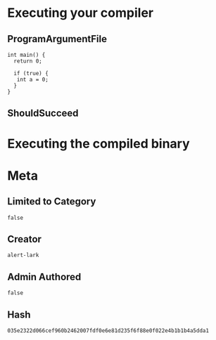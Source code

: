 # Executing your compiler

## ProgramArgumentFile

```
int main() {
  return 0;

  if (true) {
   int a = 0;
  }
}
```

## ShouldSucceed

# Executing the compiled binary

# Meta

## Limited to Category

```
false
```

## Creator

```
alert-lark
```

## Admin Authored

```
false
```

## Hash

```
035e2322d066cef960b2462007fdf0e6e81d235f6f88e0f022e4b1b1b4a5dda1
```
